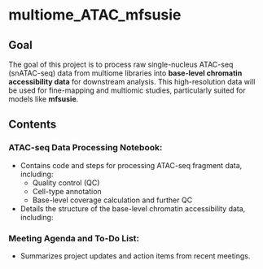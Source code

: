 # multiome_ATAC_mfsusie

## Goal
The goal of this project is to process raw single-nucleus ATAC-seq (snATAC-seq) data from multiome libraries into **base-level chromatin accessibility data** for downstream analysis. This high-resolution data will be used for fine-mapping and multiomic studies, particularly suited for models like **mfsusie**.

## Contents
### ATAC-seq Data Processing Notebook:
- Contains code and steps for processing ATAC-seq fragment data, including:
  - Quality control (QC)
  - Cell-type annotation
  - Base-level coverage calculation and further QC
- Details the structure of the base-level chromatin accessibility data, including:

### Meeting Agenda and To-Do List:
- Summarizes project updates and action items from recent meetings.
